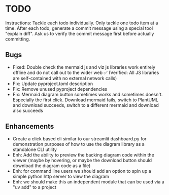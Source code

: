 # TODO

Instructions: Tackle each todo individually. Only tackle one todo item at a time.
After each todo, generate a commit message using a special tool "explain diff".
Ask us to verify the commit message first before actually committing.

## Bugs

- Fixed: Double check the mermaid js and viz js libraries work entirely offline and do not call out to the wider web ✅ (Verified: All JS libraries are self-contained with no external network calls)
- Fix: Update pyproject.toml description
- Fix: Remove unused pyproject dependencies
- Fix: Mermaid diagram button sometimes works and sometimes doesn't. Especially the first click. Download mermaid fails, switch to PlantUML and download succeeds, switch to a different mermaid and download also succeeds

## Enhancements

- Create a click based cli similar to our streamlit dashboard.py for demonstration purposes of how to use the diagram library as a standalone CLI utility
- Enh: Add the ability to preview the backing diagram code within the viewer (maybe by hovering, or maybe the download button should download the diagram code as a file)
- Enh: for command line users we should add an option to spin up a simple python http server to view the diagram
- Enh: we should make this an independent module that can be used via a "uv add" to a project
